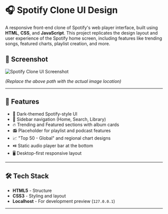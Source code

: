 # 🎧 Spotify Clone UI Design

A responsive front-end clone of Spotify's web player interface, built using **HTML**, **CSS**, and **JavaScript**. This project replicates the design layout and user experience of the Spotify home screen, including features like trending songs, featured charts, playlist creation, and more.

## 📸 Screenshot

![Spotify Clone UI Screenshot](./assets/screenshot.png)

*(Replace the above path with the actual image location)*

---

## 🔧 Features

- 🎨 Dark-themed Spotify-style UI
- 🧭 Sidebar navigation (Home, Search, Library)
- 🔥 Trending and Featured sections with album cards
- 📻 Placeholder for playlist and podcast features
- 📈 "Top 50 - Global" and regional chart designs
- ⏯️ Static audio player bar at the bottom
- 🖥️ Desktop-first responsive layout

---

## 🛠️ Tech Stack

- **HTML5** - Structure
- **CSS3** - Styling and layout
- **Localhost** - For development preview (`127.0.0.1`)

---

